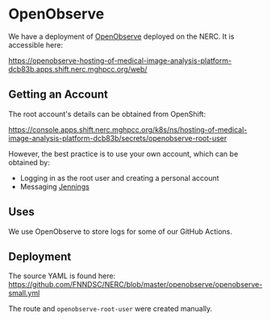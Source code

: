 # OpenObserve

We have a deployment of [OpenObserve](https://openobserve.ai) deployed on the NERC.
It is accessible here:

https://openobserve-hosting-of-medical-image-analysis-platform-dcb83b.apps.shift.nerc.mghpcc.org/web/

## Getting an Account

The root account's details can be obtained from OpenShift:

https://console.apps.shift.nerc.mghpcc.org/k8s/ns/hosting-of-medical-image-analysis-platform-dcb83b/secrets/openobserve-root-user

However, the best practice is to use your own account, which can be obtained by:

- Logging in as the root user and creating a personal account
- Messaging [Jennings](https://matrix.to/#/@jennydaman:fedora.im)

## Uses

We use OpenObserve to store logs for some of our GitHub Actions.

## Deployment

The source YAML is found here: https://github.com/FNNDSC/NERC/blob/master/openobserve/openobserve-small.yml

The route and `openobserve-root-user` were created manually.
